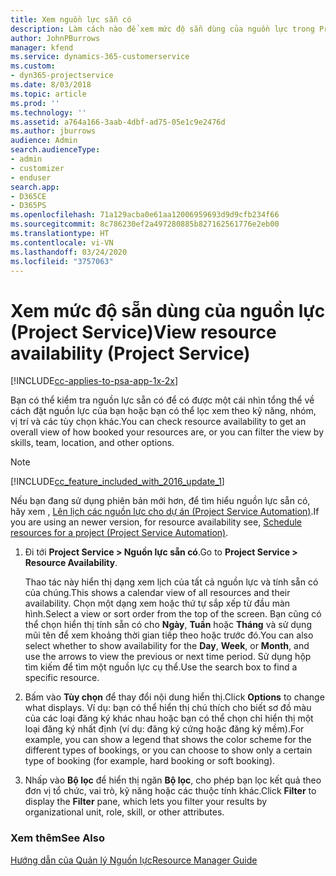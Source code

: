 ```yaml
---
title: Xem nguồn lực sẵn có
description: Làm cách nào để xem mức độ sẵn dùng của nguồn lực trong Project Service
author: JohnPBurrows
manager: kfend
ms.service: dynamics-365-customerservice
ms.custom:
- dyn365-projectservice
ms.date: 8/03/2018
ms.topic: article
ms.prod: ''
ms.technology: ''
ms.assetid: a764a166-3aab-4dbf-ad75-05e1c9e2476d
ms.author: jburrows
audience: Admin
search.audienceType:
- admin
- customizer
- enduser
search.app:
- D365CE
- D365PS
ms.openlocfilehash: 71a129acba0e61aa12006959693d9d9cfb234f66
ms.sourcegitcommit: 8c786230ef2a497280885b827162561776e2eb00
ms.translationtype: HT
ms.contentlocale: vi-VN
ms.lasthandoff: 03/24/2020
ms.locfileid: "3757063"
---
```

# <a name="view-resource-availability-project-service"></a><span data-ttu-id="dda31-103">Xem mức độ sẵn dùng của nguồn lực (Project Service)</span><span class="sxs-lookup"><span data-stu-id="dda31-103">View resource availability (Project Service)</span></span>

[!INCLUDE[cc-applies-to-psa-app-1x-2x](../includes/cc-applies-to-psa-app-1x-2x.md)]

<span data-ttu-id="dda31-104">Bạn có thể kiểm tra nguồn lực sẵn có để có được một cái nhìn tổng thể về cách đặt nguồn lực của bạn hoặc bạn có thể lọc xem theo kỹ năng, nhóm, vị trí và các tùy chọn khác.</span><span class="sxs-lookup"><span data-stu-id="dda31-104">You can check resource availability to get an overall view of how booked your resources are, or you can filter the view by skills, team, location, and other options.</span></span>  
  
> [!NOTE]
> [!INCLUDE[cc_feature_included_with_2016_update_1](../includes/cc-feature-included-with-2016-update-1.md)]  
> 
>  <span data-ttu-id="dda31-105">Nếu bạn đang sử dụng phiên bản mới hơn, để tìm hiểu nguồn lực sẵn có, hãy xem , [Lên lịch các nguồn lực cho dự án (Project Service Automation)](../project-service/schedule-resources-project.md).</span><span class="sxs-lookup"><span data-stu-id="dda31-105">If you are using an newer version, for resource availability see, [Schedule resources for a project (Project Service Automation)](../project-service/schedule-resources-project.md).</span></span>  

1. <span data-ttu-id="dda31-106">Đi tới **Project Service > Nguồn lực sẵn có**.</span><span class="sxs-lookup"><span data-stu-id="dda31-106">Go to **Project Service > Resource Availability**.</span></span>  

    <span data-ttu-id="dda31-107">Thao tác này hiển thị dạng xem lịch của tất cả nguồn lực và tính sẵn có của chúng.</span><span class="sxs-lookup"><span data-stu-id="dda31-107">This shows a calendar view of all resources and their availability.</span></span> <span data-ttu-id="dda31-108">Chọn một dạng xem hoặc thứ tự sắp xếp từ đầu màn hình.</span><span class="sxs-lookup"><span data-stu-id="dda31-108">Select a view or sort order from the top of the screen.</span></span> <span data-ttu-id="dda31-109">Bạn cũng có thể chọn hiển thị tính sẵn có cho **Ngày**, **Tuần** hoặc **Tháng** và sử dụng mũi tên để xem khoảng thời gian tiếp theo hoặc trước đó.</span><span class="sxs-lookup"><span data-stu-id="dda31-109">You can also select whether to show availability for the **Day**, **Week**, or **Month**, and use the arrows to view the previous or next time period.</span></span> <span data-ttu-id="dda31-110">Sử dụng hộp tìm kiếm để tìm một nguồn lực cụ thể.</span><span class="sxs-lookup"><span data-stu-id="dda31-110">Use the search box to find a specific resource.</span></span>  

2. <span data-ttu-id="dda31-111">Bấm vào **Tùy chọn** để thay đổi nội dung hiển thị.</span><span class="sxs-lookup"><span data-stu-id="dda31-111">Click **Options** to change what displays.</span></span> <span data-ttu-id="dda31-112">Ví dụ: bạn có thể hiển thị chú thích cho biết sơ đồ màu của các loại đăng ký khác nhau hoặc bạn có thể chọn chỉ hiển thị một loại đăng ký nhất định (ví dụ: đăng ký cứng hoặc đăng ký mềm).</span><span class="sxs-lookup"><span data-stu-id="dda31-112">For example, you can show a legend that shows the color scheme for the different types of bookings, or you can choose to show only a certain type of booking (for example, hard booking or soft booking).</span></span>  

3. <span data-ttu-id="dda31-113">Nhấp vào **Bộ lọc** để hiển thị ngăn **Bộ lọc**, cho phép bạn lọc kết quả theo đơn vị tổ chức, vai trò, kỹ năng hoặc các thuộc tính khác.</span><span class="sxs-lookup"><span data-stu-id="dda31-113">Click **Filter** to display the **Filter** pane, which lets you filter your results by organizational unit, role, skill, or other attributes.</span></span>  

### <a name="see-also"></a><span data-ttu-id="dda31-114">Xem thêm</span><span class="sxs-lookup"><span data-stu-id="dda31-114">See Also</span></span>  
 [<span data-ttu-id="dda31-115">Hướng dẫn của Quản lý Nguồn lực</span><span class="sxs-lookup"><span data-stu-id="dda31-115">Resource Manager Guide</span></span>](../project-service/resource-manager-guide.md)
